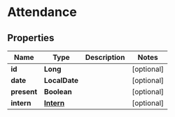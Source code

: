 

# Attendance


## Properties

| Name | Type | Description | Notes |
|------------ | ------------- | ------------- | -------------|
|**id** | **Long** |  |  [optional] |
|**date** | **LocalDate** |  |  [optional] |
|**present** | **Boolean** |  |  [optional] |
|**intern** | [**Intern**](Intern.md) |  |  [optional] |




